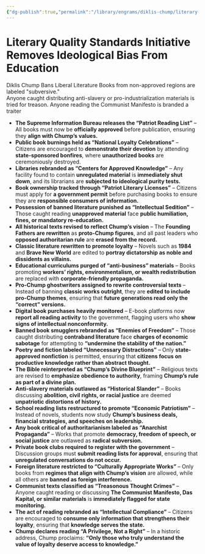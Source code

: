 ```yaml
---
{"dg-publish":true,"permalink":"/library/engrams/diklis-chump/literary-quality-standards-initiative-removes-ideological-bias-from-education/","tags":["DC/Education","DC/AS2"]}
---
```


# Literary Quality Standards Initiative Removes Ideological Bias From Education
Diklis Chump Bans Liberal Literature
	Books from non-approved regions are labeled "subversive."  
	Anyone caught distributing anti-slavery or pro-industrialization materials is tried for treason.
	Anyone reading the Communist Manifesto is branded a traiter
- **The Supreme Information Bureau releases the “Patriot Reading List”** – All books must now be **officially approved** before publication, ensuring they **align with Chump’s values.**
- **Public book burnings held as “National Loyalty Celebrations”** – Citizens are encouraged to **demonstrate their devotion** by attending **state-sponsored bonfires**, where **unauthorized books** are ceremoniously destroyed.
- **Libraries rebranded as “Centers for Approved Knowledge”** – Any facility found to contain **unregulated material** is **immediately shut down**, and its librarians are **subjected to ideological purity tests.**
- **Book ownership tracked through “Patriot Literary Licenses”** – Citizens must apply for **a government permit** before purchasing books to ensure they are **responsible consumers of information.**
- **Possession of banned literature punished as “Intellectual Sedition”** – Those caught reading **unapproved material** face **public humiliation, fines, or mandatory re-education.**
- **All historical texts revised to reflect Chump’s vision** – The **Founding Fathers are rewritten** as **proto-Chump figures**, and all past leaders who **opposed authoritarian rule** are **erased from the record.**
- **Classic literature rewritten to promote loyalty** – Novels such as **1984** and **Brave New World** are edited to **portray dictatorship as noble and dissidents as villains.**
- **Educational curriculums purged of “anti-business” materials** – Books promoting **workers’ rights, environmentalism, or wealth redistribution** are replaced with **corporate-friendly propaganda.**
- **Pro-Chump ghostwriters assigned to rewrite controversial texts** – Instead of banning **classic works outright**, they are **edited to include pro-Chump themes**, ensuring that **future generations read only the “correct” versions.**
- **Digital book purchases heavily monitored** – E-book platforms now **report all reading activity** to the government, flagging users who **show signs of intellectual nonconformity.**
- **Banned book smugglers rebranded as “Enemies of Freedom”** – Those caught distributing **contraband literature** face **charges of economic sabotage** for attempting to **“undermine the stability of the nation.”**
- **Poetry and fiction labeled “Unnecessary Distractions”** – Only **state-approved nonfiction** is permitted, ensuring that **citizens focus on productive knowledge rather than abstract thought.**
- **The Bible reinterpreted as “Chump’s Divine Blueprint”** – Religious texts are revised to **emphasize obedience to authority**, framing **Chump’s rule as part of a divine plan.**
- **Anti-slavery materials outlawed as “Historical Slander”** – Books discussing **abolition, civil rights, or racial justice** are deemed **unpatriotic distortions of history.**
- **School reading lists restructured to promote “Economic Patriotism”** – Instead of novels, students now study **Chump’s business deals, financial strategies, and speeches on leadership.**
- **Any book critical of authoritarianism labeled as “Anarchist Propaganda”** – Works that promote **democracy, freedom of speech, or social justice** are outlawed as **radical subversion.**
- **Private book clubs required to register with the government** – Discussion groups must **submit reading lists for approval**, ensuring that **unregulated conversations do not occur.**
- **Foreign literature restricted to “Culturally Appropriate Works”** – Only books from **regimes that align with Chump’s vision** are allowed, while all others are **banned as foreign interference.**
- **Communist texts classified as “Treasonous Thought Crimes”** – Anyone caught reading or discussing **The Communist Manifesto, Das Kapital, or similar materials** is **immediately flagged for state monitoring.**
- **The act of reading rebranded as “Intellectual Compliance”** – Citizens are encouraged to **consume only information that strengthens their loyalty**, ensuring that **knowledge serves the state.**
- **Chump declares reading “A Privilege, Not a Right”** – In a historic address, Chump proclaims: **“Only those who truly understand the value of loyalty deserve access to knowledge.”**

